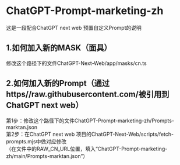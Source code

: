 # ChatGPT-Prompt-marketing-zh
这是一段配合ChatGPT next web 预置自定义Prompt的说明
## 1.如何加入新的MASK（面具）
 修改这个路径下的文件ChatGPT-Next-Web/app/masks/cn.ts

## 2.如何加入新的Prompt（通过https//raw.githubusercontent.com/被引用到ChatGPT next web）
 第1步：修改这个路径下的文件ChatGPT-Prompt-marketing-zh/Prompts-marktan.json  
 第2步：在ChatGPT next web 项目的ChatGPT-Next-Web/scripts/fetch-prompts.mjs中做对应修改  
 （在文件中的RAW_CN_URL位置，填入“ChatGPT-Prompt-marketing-zh/main/Prompts-marktan.json”）
